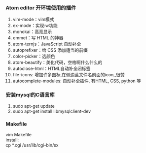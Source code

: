 ### Atom editor 开环境使用的插件
1. vim-mode：vim模式  
1. ex-mode：实现:w功能    
1. monokai：高亮显示  
1. emmet：写 HTML 的神器  
1. atom-ternjs：JavaScript 自动补全  
1. autoprefixer：给 CSS 添加适当的前缀  
1. color-picker：选颜色  
1. atom-beautify：美化代码，空格啊什么什么的
1. autoclose-html：HTML自动补全闭标签
1. file-icons: 增加许多图标,在侧边蓝文件名前面的icon,,很赞
1. autocomplete-modules: 自动补全插件, 有HTML, CSS, python 等

### 安装mysql的C语言库  
1. sudo apt-get update  
2. sudo apt-get install libmysqlclient-dev  

### Makefile  
vim Makefile  
install:  
	cp *.cgi /usr/lib/cgi-bin/sx
